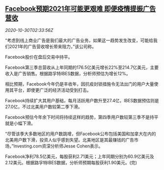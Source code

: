 <!--1604026533000-->
[Facebook预期2021年可能更艰难 即便疫情提振广告营收](https://cn.reuters.com/article/facebook-resf-covid-adv-1030-idCNKBS27F08J)
------

<div><i>2020-10-30T02:33:56Z</i></div><p>“考虑到线上商业广告是我们最大的广告业务，如果这一趋势发生改变，可能给我们2021年的广告营收增长带来阻力，”该公司称。</p><p>Facebook股价在盘后交易中持平。</p><p>Facebook第三季总营收从上年同期的176.5亿美元增长22%至214.7亿美元，主要收入是广告销售。根据路孚特IBES数据，分析师预估为增长12%。</p><p>相比预期，Facebook今年仍是丰收年，因抗疫封锁措施令无法出门的用户大量使用其平台，即使更广泛的经济活动受到打击。</p><p>Facebook持续扩大其用户基础，每月活跃用户数升至27.4亿，IBES数据预估则是27.0亿，不过北美用户数较第二季下滑。</p><p>Facebook预估今年余下时间将持续这样的趋势，第四季用户数较第三季不是持平就是小幅下滑。</p><p>“尽管该季大多数地区的用户数跳增，但Facebook公布包括美国和加拿大在内的北美用户数下滑，投资人似乎感到失望。北美地区是其最赚钱的广告市场，”Investing.com资深分析师Jesse Cohen表示。</p><p>Facebook净利78.5亿美元，每股获利2.71美元；上年同期分别为60.9亿美元及2.12美元。根据路孚特IBES数据，分析师预期每股获利1.90美元。(完)</p>

